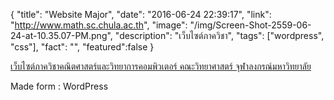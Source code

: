 {
  "title": "Website Major",
  "date": "2016-06-24 22:39:17",
  "link": "http://www.math.sc.chula.ac.th",
  "image": "/img/Screen-Shot-2559-06-24-at-10.35.07-PM.png",
  "description": "เว็บไซต์ภาควิชา",
  "tags": ["wordpress", "css"],
  "fact": "",
  "featured":false
}

[เว็บไซต์ภาควิชาคณิตศาสตร์และวิทยาการคอมพิวเตอร์ คณะวิทยาศาสตร์ จุฬาลงกรณ์มหาวิทยาลัย](http://www.math.sc.chula.ac.th/th/)

Made form : WordPress